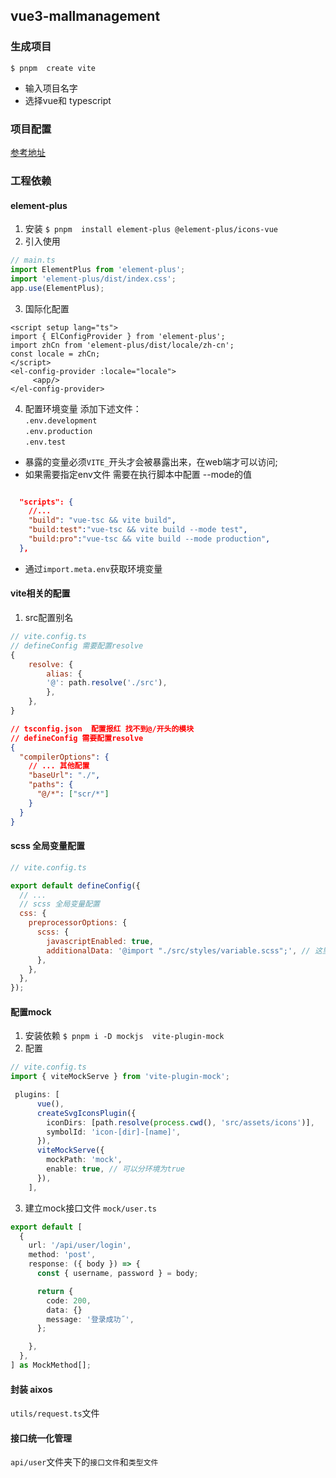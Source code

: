 ## vue3-mallmanagement

### 生成项目

`$ pnpm  create vite`

- 输入项目名字
- 选择vue和 typescript

### 项目配置

[参考地址](https://github.com/wxStart/engineering-configuration)

### 工程依赖

#### element-plus

1. 安装
   `$ pnpm  install element-plus @element-plus/icons-vue`
2. 引入使用

```ts
// main.ts
import ElementPlus from 'element-plus';
import 'element-plus/dist/index.css';
app.use(ElementPlus);
```

3. 国际化配置

```vue
<script setup lang="ts">
import { ElConfigProvider } from 'element-plus';
import zhCn from 'element-plus/dist/locale/zh-cn';
const locale = zhCn;
</script>
<el-config-provider :locale="locale">
     <app/>
</el-config-provider>
```

4. 配置环境变量
   添加下述文件：  
   `.env.development`  
   `.env.production`  
   `.env.test`

- 暴露的变量必须`VITE_`开头才会被暴露出来，在web端才可以访问;
- 如果需要指定env文件 需要在执行脚本中配置 --mode的值

```json

  "scripts": {
    //...
    "build": "vue-tsc && vite build",
    "build:test":"vue-tsc && vite build --mode test",
    "build:pro":"vue-tsc && vite build --mode production",
  },

```

- 通过`import.meta.env`获取环境变量

#### vite相关的配置

1. src配置别名

```js
// vite.config.ts
// defineConfig 需要配置resolve
{
    resolve: {
        alias: {
        '@': path.resolve('./src'),
        },
    },
}
```

```json
// tsconfig.json  配置报红 找不到@/开头的模块
// defineConfig 需要配置resolve
{
  "compilerOptions": {
    // ... 其他配置
    "baseUrl": "./",
    "paths": {
      "@/*": ["scr/*"]
    }
  }
}
```

#### scss 全局变量配置

```js
// vite.config.ts

export default defineConfig({
  // ...
  // scss 全局变量配置
  css: {
    preprocessorOptions: {
      scss: {
        javascriptEnabled: true,
        additionalData: '@import "./src/styles/variable.scss";', // 这里注意有分号
      },
    },
  },
});
```

#### 配置mock

1. 安装依赖
   `$ pnpm i -D mockjs  vite-plugin-mock`
2. 配置

```ts
// vite.config.ts
import { viteMockServe } from 'vite-plugin-mock';

 plugins: [
      vue(),
      createSvgIconsPlugin({
        iconDirs: [path.resolve(process.cwd(), 'src/assets/icons')],
        symbolId: 'icon-[dir]-[name]',
      }),
      viteMockServe({
        mockPath: 'mock',
        enable: true, // 可以分环境为true
      }),
    ],

```

3. 建立mock接口文件
   `mock/user.ts`

```ts
export default [
  {
    url: '/api/user/login',
    method: 'post',
    response: ({ body }) => {
      const { username, password } = body;

      return {
        code: 200,
        data: {}
        message: '登录成功˝',
      };

    },
  },
] as MockMethod[];
```

#### 封装 aixos

`utils/request.ts`文件

#### 接口统一化管理

`api/user`文件夹下的`接口文件`和`类型文件`
